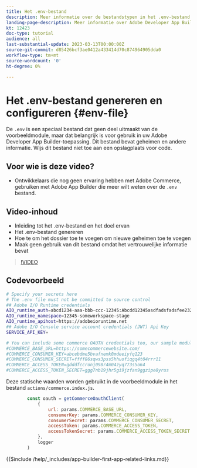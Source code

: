 ```yaml
---
title: Het .env-bestand
description: Meer informatie over de bestandstypen in het .env-bestand voor deze voorbeeldtoepassing
landing-page-description: Meer informatie over Adobe Developer App Builder die wordt gebruikt met Adobe Commerce en over de typen inhoud die worden gebruikt in het .env-bestand
kt: 12423
doc-type: tutorial
audience: all
last-substantial-update: 2023-03-13T00:00:00Z
source-git-commit: d85426bcf3ae0412a433414d70c874964905dda0
workflow-type: tm+mt
source-wordcount: '0'
ht-degree: 0%

---
```



# Het .env-bestand genereren en configureren {#env-file}

De `.env` is een speciaal bestand dat geen deel uitmaakt van de voorbeeldmodule, maar dat belangrijk is voor gebruik in uw Adobe Developer App Builder-toepassing. Dit bestand bevat geheimen en andere informatie. Wijs dit bestand niet toe aan een opslagplaats voor code.

## Voor wie is deze video?

* Ontwikkelaars die nog geen ervaring hebben met Adobe Commerce, gebruiken met Adobe App Builder die meer wilt weten over de `.env` bestand.

## Video-inhoud

* Inleiding tot het .env-bestand en het doel ervan
* Het .env-bestand genereren
* Hoe te om het dossier toe te voegen om nieuwe geheimen toe te voegen
* Maak geen gebruik van dit bestand omdat het vertrouwelijke informatie bevat

>[!VIDEO](https://video.tv.adobe.com/v/3416593?quality=12&learn=on)

## Codevoorbeeld

```bash
# Specify your secrets here
# The .env file must not be committed to source control
## Adobe I/O Runtime credentials
AIO_runtime_auth=abcd1234-aaa-bbb-ccc-12345:Abcdd12345asdfadsfadsfee2323232323232
AIO_runtime_namespace=12345-someworkspace-stage
AIO_runtime_apihost=https://adobeioruntime.net
## Adobe I/O Console service account credentials (JWT) Api Key
SERVICE_API_KEY=

# You can include some commerce OAUTH credentials too, our sample module will use this
#COMMERCE_BASE_URL=https://somecommercewebsite.com/
#COMMERCE_CONSUMER_KEY=abcebdme5bvafnemk0mdeeiyfq123
#COMMERCE_CONSUMER_SECRET=ffff86sqws3pss5hhuofiqgq4t04rrr11
#COMMERCE_ACCESS_TOKEN=gdddfccronj098r4m04zyq773s5o64
#COMMERCE_ACCESS_TOKEN_SECRET=ggg7nb19jhr5gi9jzfan9ggzipe8yrus
```

Deze statische waarden worden gebruikt in de voorbeeldmodule in het bestand `actions/commerce.index.js`.

```javascript
        const oauth = getCommerceOauthClient(
            {
                url: params.COMMERCE_BASE_URL,
                consumerKey: params.COMMERCE_CONSUMER_KEY,
                consumerSecret: params.COMMERCE_CONSUMER_SECRET,
                accessToken: params.COMMERCE_ACCESS_TOKEN,
                accessTokenSecret: params.COMMERCE_ACCESS_TOKEN_SECRET
            },
            logger
        )
```

{{$include /help/_includes/app-builder-first-app-related-links.md}}
